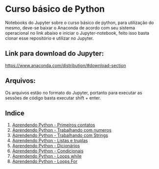 # Curso básico de Python
Notebooks do Jupyter sobre o curso básico de python, para utilização do mesmo, deve-se baixar o Anaconda de acordo com seu sistema operacional no link abaixo e iniciar o Jupyter-notebook, feito isso basta clonar esse repositório e utilizar no Jupyter.

## Link para download do Jupyter:
https://www.anaconda.com/distribution/#download-section

## Arquivos:
Os arquivos estão no formato do Jupyter, portanto para executar as sessões de código basta executar shift + enter.

## Indice
1. [Aprendendo Python - Primeiros contatos](https://github.com/AnselmoBorges/curso_python/blob/master/01%20-%20Aprendendo%20Python%20-%20Primeiros%20contatos.ipynb)
2. [Aprendendo Python - Trabalhando com numeros](https://github.com/AnselmoBorges/curso_python/blob/master/02%20-%20Aprendendo%20Python%20-%20Trabalhando%20com%20numeros.ipynb)
3. [Aprendendo Python - Trabalhando com Strings](https://github.com/AnselmoBorges/curso_python/blob/master/03%20-%20Aprendendo%20Python%20-%20Trabalhando%20com%20Strings.ipynb)
4. [Aprendendo Python - Listas e truplas](https://github.com/AnselmoBorges/curso_python/blob/master/04%20-%20Aprendendo%20Python%20-%20Listas%20e%20truplas.ipynb)
5. [Aprendendo Python - Dicionários](https://github.com/AnselmoBorges/curso_python/blob/master/05%20-%20Aprendendo%20Python%20-%20Dicion%C3%A1rios.ipynb)
6. [Aprendendo Python - Condicionais](https://github.com/AnselmoBorges/curso_python/blob/master/06%20-%20Aprendendo%20Python%20-%20Condicionais%20If%2C%20elif%2C%20than%20e%20else.ipynb)
7. [Aprendendo Python - Loops while](https://github.com/AnselmoBorges/curso_python/blob/master/07%20-%20Aprendendo%20Python%20-%20Loops%20While.ipynb)
8. [Aprendendo Python - Loops For](https://github.com/AnselmoBorges/curso_python/blob/master/05%20-%20Aprendendo%20Python%20-%20Dicion%C3%A1rios.ipynb)

